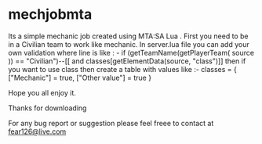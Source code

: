 # mechjobmta
Its a simple mechanic job created using MTA:SA Lua .
First you need to be in a Civilian team to work like mechanic.
In server.lua file you can add your own validation where line is like : - if (getTeamName(getPlayerTeam( source )) == "Civilian")--[[ and classes[getElementData(source, "class")]] then
if you want to use class then create a table with values like :- classes = { ["Mechanic"] = true, ["Other value"] = true }

Hope you all enjoy it.

Thanks for downloading

For any bug report or suggestion please feel freee to contact at fear126@live.com
